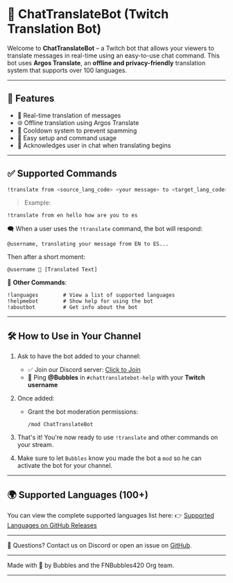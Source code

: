 # 🧠 ChatTranslateBot (Twitch Translation Bot)

Welcome to **ChatTranslateBot** – a Twitch bot that allows your viewers to translate messages in real-time using an easy-to-use chat command. This bot uses **Argos Translate**, an **offline and privacy-friendly** translation system that supports over 100 languages.

---

## 🚀 Features
- 🔄 Real-time translation of messages
- 🌐 Offline translation using Argos Translate
- 🧾 Cooldown system to prevent spamming
- 📘 Easy setup and command usage
- 💬 Acknowledges user in chat when translating begins

---

## ✅ Supported Commands

```bash
!translate from <source_lang_code> <your message> to <target_lang_code>
```

> Example:
```
!translate from en hello how are you to es
```

🗨️ When a user uses the `!translate` command, the bot will respond:
```
@username, translating your message from EN to ES...
```
Then after a short moment:
```
@username 📝 [Translated Text]
```

📌 **Other Commands**:
```
!languages        # View a list of supported languages
!helpmebot        # Show help for using the bot
!aboutbot         # Get info about the bot
```

---

## 🛠️ How to Use in Your Channel

1. Ask to have the bot added to your channel:
   - ✅ Join our Discord server: [Click to Join](https://discord.gg/eCGpWUf5aR)
   - 📢 Ping **@Bubbles** in `#chattranslatebot-help` with your **Twitch username**

2. Once added:
   - Grant the bot moderation permissions:
     ```
     /mod ChatTranslateBot
     ```

3. That's it! You're now ready to use `!translate` and other commands on your stream.
4. Make sure to let `Bubbles` know you made the bot a `mod` so he can activate the bot for your channel. 

---

## 🌍 Supported Languages (100+)

You can view the complete supported languages list here: 👉 [Supported Languages on GitHub Releases](https://github.com/KernFerm/twitch-translate-bot/releases/tag/supported-languages)

---

💬 Questions? Contact us on Discord or open an issue on [GitHub](https://github.com/kernferm/twitch-translate-bot/issues).

---

Made with 💙 by Bubbles and the FNBubbles420 Org team.

---

